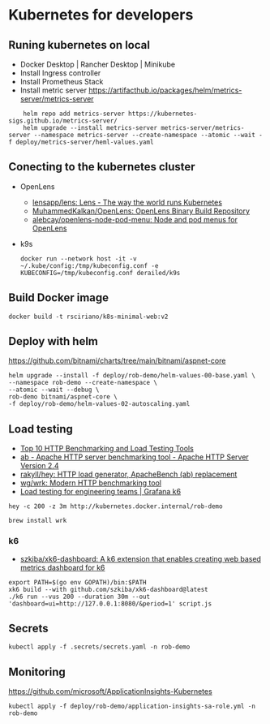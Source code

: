 # Kubernetes for developers

## Runing kubernetes on local

- Docker Desktop | Rancher Desktop | Minikube
- Install Ingress controller
- Install Prometheus Stack
- Install metric server
https://artifacthub.io/packages/helm/metrics-server/metrics-server
```
    helm repo add metrics-server https://kubernetes-sigs.github.io/metrics-server/
    helm upgrade --install metrics-server metrics-server/metrics-server --namespace metrics-server --create-namespace --atomic --wait -f deploy/metrics-server/heml-values.yaml
```

## Conecting to the kubernetes cluster

- OpenLens
    - [lensapp/lens: Lens - The way the world runs Kubernetes](https://github.com/lensapp/lens)
    - [MuhammedKalkan/OpenLens: OpenLens Binary Build Repository](https://github.com/MuhammedKalkan/OpenLens)
    - [alebcay/openlens-node-pod-menu: Node and pod menus for OpenLens](https://github.com/alebcay/openlens-node-pod-menu)

- k9s
    ```
    docker run --network host -it -v ~/.kube/config:/tmp/kubeconfig.conf -e KUBECONFIG=/tmp/kubeconfig.conf derailed/k9s
    ```
## Build Docker image

```
docker build -t rsciriano/k8s-minimal-web:v2
```

## Deploy with helm

https://github.com/bitnami/charts/tree/main/bitnami/aspnet-core

```
helm upgrade --install -f deploy/rob-demo/helm-values-00-base.yaml \
--namespace rob-demo --create-namespace \
--atomic --wait --debug \
rob-demo bitnami/aspnet-core \
-f deploy/rob-demo/helm-values-02-autoscaling.yaml 
```
## Load testing

- [Top 10 HTTP Benchmarking and Load Testing Tools](https://thechief.io/c/editorial/top-10-http-benchmarking-and-load-testing-tools/)
- [ab - Apache HTTP server benchmarking tool - Apache HTTP Server Version 2.4](https://httpd.apache.org/docs/2.4/programs/ab.html)
- [rakyll/hey: HTTP load generator, ApacheBench (ab) replacement](https://github.com/rakyll/hey)
- [wg/wrk: Modern HTTP benchmarking tool](https://github.com/wg/wrk)
- [Load testing for engineering teams | Grafana k6](https://k6.io/)

```
hey -c 200 -z 3m http://kubernetes.docker.internal/rob-demo
```

```
brew install wrk
```
### k6

- [szkiba/xk6-dashboard: A k6 extension that enables creating web based metrics dashboard for k6](https://github.com/szkiba/xk6-dashboard)

```
export PATH=$(go env GOPATH)/bin:$PATH
xk6 build --with github.com/szkiba/xk6-dashboard@latest
./k6 run --vus 200 --duration 30m --out 'dashboard=ui=http://127.0.0.1:8080/&period=1' script.js
```

## Secrets

```
kubectl apply -f .secrets/secrets.yaml -n rob-demo
```

## Monitoring

https://github.com/microsoft/ApplicationInsights-Kubernetes

```
kubectl apply -f deploy/rob-demo/application-insights-sa-role.yml -n rob-demo
```